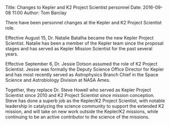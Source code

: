 Title: Changes to Kepler and K2 Project Scientist personnel
Date: 2016-09-08 11:00
Author: Tom Barclay

There have been personnel changes at the Kepler and K2 Project Scientist role.

Effective August 15, Dr. Natalie Batalha became the new Kepler Project Scientist. Natalie has been a member of the Kepler team since the proposal stages and has served as Kepler Mission Scientist for the past several years. 

Effective September 6, Dr. Jessie Dotson assumed the role of K2 Project Scientist. Jessie was formally the Deputy Science Office Director for Kepler and has most recently served as Astrophysics Branch Chief in the Space Science and Astrobiology Division at NASA Ames.

Together, they replace Dr. Steve Howell who served as Kepler Project Scientist since 2010 and K2 Project Scientist since mission conception. Steve has done a superb job as the Kepler/K2 Project Scientist, with notable leadership in catalyzing the science community to support the extended K2 mission, and will take on new work outside the Kepler/K2 missions, while continuing to be an active contributor to the science of the missions.
